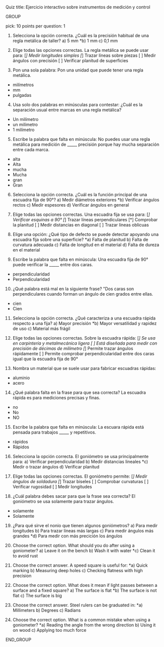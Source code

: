 Quiz title: Ejercicio interactivo sobre instrumentos de medición y control

GROUP

pick: 10
points per question: 1

1. Selecciona la opción correcta. ¿Cuál es la precisión habitual de una regla metálica de taller?
a) 5 mm
*b) 1 mm
c) 0,1 mm

2. Elige todas las opciones correctas. La regla metálica se puede usar para:
[*] Medir longitudes simples
[*] Trazar líneas sobre piezas
[ ] Medir ángulos con precisión
[ ] Verificar planitud de superficies

3. Pon una sola palabra: Pon una unidad que puede tener una regla metálica.
* milímetros
* mm
* pulgadas

4. Usa solo dos palabras en minúsculas para contestar: ¿Cuál es la separación usual entre marcas en una regla metálica?
* Un milímetro
* un milímetro
* 1 milímetro

5. Escribe la palabra que falta en minúscula: No puedes usar una regla metálica para medición de _____ precisión porque hay mucha separación entre cada marca.
* alta
* Alta
* mucha
* Mucha
* gran
* Gran

6. Selecciona la opción correcta. ¿Cuál es la función principal de una escuadra fija de 90°?
a) Medir diámetros exteriores
*b) Verificar ángulos rectos
c) Medir espesores
d) Verificar ángulos en general

7. Elige todas las opciones correctas. Una escuadra fija se usa para:
[*] Verificar esquinas a 90°
[*] Trazar líneas perpendiculares
[*] Comprobar la planitud
[ ] Medir distancias en diagonal
[ ] Trazar líneas oblicuas

8. Elige una opción: ¿Qué tipo de defecto se puede detectar apoyando una escuadra fija sobre una superficie?
*a) Falta de planitud
b) Falta de curvatura adecuada 
c) Falta de longitud en el material
d) Falta de dureza en el material

9. Escribe la palabra que falta en minúscula: Una escuadra fija de 90° puede verificar la _____ entre dos caras.
* perpendicularidad
* Perpendicularidad

10. ¿Qué palabra está mal en la siguiente frase? "Dos caras son perpendiculares cuando forman un ángulo de cien grados entre ellas.
* cien
* Cien

11. Selecciona la opción correcta. ¿Qué caracteriza a una escuadra rápida respecto a una fija?
a) Mayor precisión
*b) Mayor versatilidad y rapidez de uso
c) Material más frágil

12. Elige todas las opciones correctas. Sobre la escuadra rápida:
[*] Se usa en carpintería y metalmecánica ligera
[ ] Está diseñada para medir con precisión de décimas de milímetro
[*] Permite trazar ángulos rápidamente
[ ] Permite comprobar perpendicularidad entre dos caras igual que la escuadra fija de 90°

13. Nombra un material que se suele usar para fabricar escuadras rápidas:
* aluminio
* acero

14. ¿Qué palabra falta en la frase para que sea correcta? La escuadra rápida es para mediciones precisas y finas.
* no
* No
* NO

15. Escribe la palabra que falta en minúscula: La escuara rápida está pensada para trabajos _____ y repetitivos.
* rápidos
* Rápidos

16. Selecciona la opción correcta. El goniómetro se usa principalmente para:
a) Verificar perpendicularidad
b) Medir distancias lineales
*c) Medir o trazar ángulos
d) Verificar planitud

17. Elige todas las opciones correctas. El goniómetro permite:
[*] Medir ángulos de soldadura
[*] Trazar biseles
[ ] Comprobar curvaturas
[ ] Verificar rugosidad
[ ] Medir longitudes

18. ¿Cuál palabra debes sacar para que la frase sea correcta? El goniómetro se usa solamente para trazar ángulos.
* solamente
* Solamente

19. ¿Para qué sirve el nonio que tienen algunos goniómetros?
a) Para medir longitudes
b) Para trazar líneas más largas
c) Para medir ángulos más grandes
*d) Para medir con más precición los ángulos

20. Choose the correct option. What should you do after using a goniometer?
a) Leave it on the bench
b) Wash it with water
*c) Clean it to avoid rust

21. Choose the correct answer. A speed square is useful for:
*a) Quick marking
b) Measuring deep holes 
c) Checking flatness with high precision

22. Choose the correct option. What does it mean if light passes between a surface and a fixed square?
a) The surface is flat
*b) The surface is not flat
c) The surface is big 

23. Choose the correct answer. Steel rulers can be graduated in:
*a) Millimeters
b) Degrees
c) Radians

24. Choose the correct option. What is a common mistake when using a goniometer?
*a) Reading the angle from the wrong direction
b) Using it on wood
c) Applying too much force

END_GROUP
